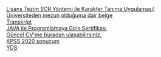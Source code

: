 <div><a href="https://aqeeph.github.io/docs/microid_rapor.pdf">Lisans Tezim (ICR Yöntemi ile Karakter Tanıma Uygulaması)</a></div>
<div><a href="https://aqeeph.github.io/docs/mezun_belgesi.pdf">Üniversiteden mezun olduğuma dair belge</a></div>
<div><a href="https://aqeeph.github.io/docs/transkript.pdf">Transkript</a></div>
<div><a href="https://aqeeph.github.io/docs/JAVA_ile_Programlamaya_Giris_Certificate.pdf">JAVA ile Programlamaya Giriş Sertifikası</a></div>
<div><a href="https://aqeeph.github.io/docs/cv.pdf">Güncel CV'me buradan ulaşabilirsiniz.</a></div>
<div><a href="https://aqeeph.github.io/docs/kpss_2020.pdf">KPSS 2020 sonucum</a></div>
<div><a href="https://aqeeph.github.io/docs/yds.pdf">YDS</a></div>